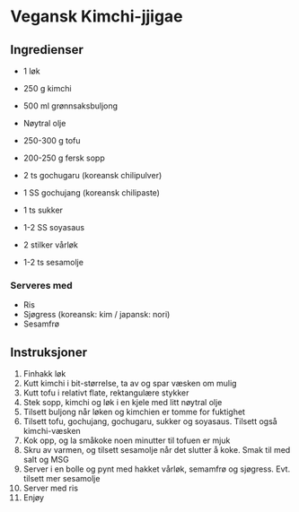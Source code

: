 # Vegansk Kimchi-jjigae

## Ingredienser
* 1 løk
* 250 g kimchi
* 500 ml grønnsaksbuljong
* Nøytral olje
* 250-300 g tofu  
* 200-250 g fersk sopp

* 2 ts gochugaru (koreansk chilipulver)    
* 1 SS gochujang (koreansk chilipaste)
* 1 ts sukker
* 1-2 SS soyasaus  

* 2 stilker vårløk
* 1-2 ts sesamolje

### Serveres med
* Ris
* Sjøgress (koreansk: kim / japansk: nori)
* Sesamfrø

## Instruksjoner
1. Finhakk løk
2. Kutt kimchi i bit-størrelse, ta av og spar væsken om mulig
3. Kutt tofu i relativt flate, rektangulære stykker
4. Stek sopp, kimchi og løk i en kjele med litt nøytral olje
5. Tilsett buljong når løken og kimchien er tomme for fuktighet
6. Tilsett tofu, gochujang, gochugaru, sukker og soyasaus. Tilsett også kimchi-væsken
7. Kok opp, og la småkoke noen minutter til tofuen er mjuk
8. Skru av varmen, og tilsett sesamolje når det slutter å koke. Smak til med salt og MSG
9. Server i en bolle og pynt med hakket vårløk, semamfrø og sjøgress. Evt. tilsett mer sesamolje
10. Server med ris
11. Enjøy
